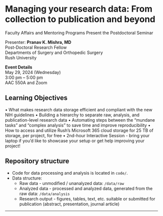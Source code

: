 # Managing your research data: From collection to publication and beyond

Faculty Affairs and Mentoring Programs Present the Postdoctoral Seminar

Presenter:
**Pranav K. Mishra, MD**  
Post-Doctoral Research Fellow  
Departments of Surgery and Orthopedic Surgery  
Rush University   
   
**Event Details**  
May 29, 2024 (Wednesday)  
3:00 pm – 5:00 pm  
AAC 550A and Zoom

## Learning Objectives

•	What makes research data storage efficient and compliant with the new NIH guidelines
•	Building a hierarchy to separate raw, analysis, and publication-level research data
•	Automating steps between the “mundane tasks” and “complex analysis” to save time and improve reproducibility
•	How to access and utilize Rush’s Microsoft 365 cloud storage for 25 TB of storage, per project, for free
•	2nd-hour Interactive Session - bring your laptop if you’d like to showcase your setup or get help improving your project!


## Repository structure

- Code for data processing and analysis is located in `code/`.
- Data structure:
  - Raw data - unmodified / unanalyzed data: `/data/raw`
  - Analyzed data - processed and analyzed data, generated from the raw data: `/data/analysis`
  - Research output - figures, tables, text, etc. suitable or submitted for publication (abstract, presentation, journal article)

---
